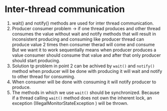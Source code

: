 # Inter-thread communication

1) wait() and notify() methods are used for inter thread communication.
2) Producer consumer problem -> if one thread produces and other thread consumes the value without wait and notify methods that will result in inconsistent producing and consuming like producer thread can produce value 2 times then consumer therad will come and consume But we want it to work sequentially means when producer produces a value consumer should consume that value and after that only producer should start producing.
3) Solution tp problem in point 2 can be achived by `wait()` and `notify()` method when producer will be done with producing it will wait and notify to other thread for consuming.
4) When consumer will be done with consuming it will notify producer to produce.
5) The methods in which we use `wait()` should be synchronized. Because if a thread calling `wait()` method does not own the inherent lock, an exception (IllegalMonitorStateException ) will be thrown.
